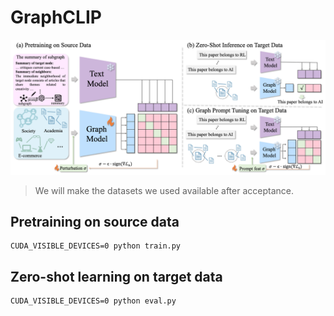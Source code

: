 # GraphCLIP
![](assets/graphclip.png)

> We will make the datasets we used available after acceptance.

## Pretraining on source data
```
CUDA_VISIBLE_DEVICES=0 python train.py
```
## Zero-shot learning on target data
```
CUDA_VISIBLE_DEVICES=0 python eval.py
```
